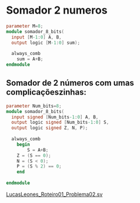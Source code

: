 # Somador 2 numeros

```verilog
parameter M=8; 
module somador_8_bits(
  input [M-1:0] A, B,
  output logic [M-1:0] sum);
  
  always_comb 
	sum = A+B;
endmodule
```

## Somador de 2 números com umas complicaçõeszinhas:

```verilog
parameter Num_bits=8; 
module somador_8_bits(
  input signed [Num_bits-1:0] A, B,
  output logic signed [Num_bits-1:0] S,
  output logic signed Z, N, P);
  
  always_comb 
    begin
		S = A+B;
  	Z = (S == 0);
    N = (S < 0);
    P = (S % 2) == 0;
    end
  
endmodule
```

[LucasLeones_Roteiro01_Problema02.sv](Somador%202%20numeros%20dd0874f455d446aeb94626d995b1ecdd/LucasLeones_Roteiro01_Problema02.sv)